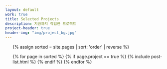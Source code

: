 ```yaml
---
layout: default
work: true
title: Selected Projects
description: 지금까지 작업한 프로젝트
project-header: true
header-img: "img/project_bg.jpg"
---
```


<ul class='o-grid__col'>
{% assign sorted = site.pages | sort: 'order' | reverse %}

{% for page in sorted %}
    {% if page.project == true %}
        {% include post-list.html %}
    {% endif %}
{% endfor %}
</ul>